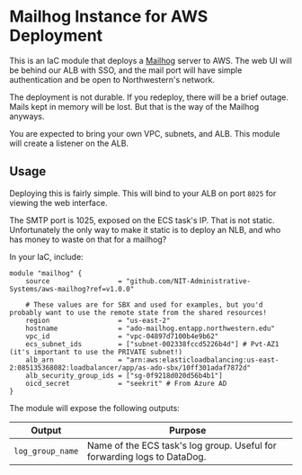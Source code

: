 # Mailhog Instance for AWS Deployment
This is an IaC module that deploys a [Mailhog](https://github.com/mailhog/MailHog) server to AWS. The web UI will be behind our ALB with SSO, and the mail port will have simple authentication and be open to Northwestern's network.

The deployment is not durable. If you redeploy, there will be a brief outage. Mails kept in memory will be lost. But that is the way of the Mailhog anyways.

You are expected to bring your own VPC, subnets, and ALB. This module will create a listener on the ALB.

## Usage
Deploying this is fairly simple. This will bind to your ALB on port `8025` for viewing the web interface.

The SMTP port is 1025, exposed on the ECS task's IP. That is not static. Unfortunately the only way to make it static is to deploy an NLB, and who has money to waste on that for a mailhog?

In your IaC, include:

```hcl
module "mailhog" {
    source                 = "github.com/NIT-Administrative-Systems/aws-mailhog?ref=v1.0.0"
  
    # These values are for SBX and used for examples, but you'd probably want to use the remote state from the shared resources!
    region                 = "us-east-2"
    hostname               = "ado-mailhog.entapp.northwestern.edu"
    vpc_id                 = "vpc-04897d7100b4e9b62"
    ecs_subnet_ids         = ["subnet-002338fccd5226b4d"] # Pvt-AZ1 (it's important to use the PRIVATE subnet!)
    alb_arn                = "arn:aws:elasticloadbalancing:us-east-2:085135368082:loadbalancer/app/as-ado-sbx/10ff301adaf7872d"
    alb_security_group_ids = ["sg-0f9218d020d56b4b1"]
    oicd_secret            = "seekrit" # From Azure AD
}
```

The module will expose the following outputs:

| Output           | Purpose                                                                  |
|------------------|--------------------------------------------------------------------------|
| `log_group_name` | Name of the ECS task's log group. Useful for forwarding logs to DataDog. |
